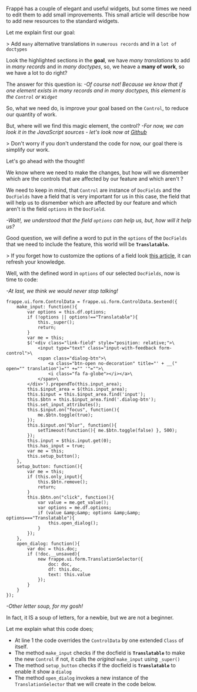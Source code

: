 Frappé has a couple of elegant and useful widgets, but some times we need to edit them to add small improvements. This small article will describe how to add new resources to the standard widgets.

Let me explain first our goal:

&gt; Add `many` alternative translations in `numerous records` and in a `lot of doctypes`

Look the highlighted sections in the __goal__, we have _many translations_ to add in _many records_ and in _many doctypes_, so, we heave a **many of work**, so we have a lot to do right?

The answer for this question is: _-Of course not! Because we know that if one element exists in many records and in many doctypes, this element is the `Control` or `Widget`_

So, what we need do, is improve your goal based on the `Control`, to reduce our quantity of work.

But, where will we find this magic element, the control? _-For now, we can look it in the JavaScript sources - let's look now at [Github](https://github.com/frappe/frappe/blob/develop/frappe/public/js/frappe/form/control.js#L13)_

&gt; Don't worry if you don't understand the code for now, our goal there is simplify our work.

Let's go ahead with the thought!

We know where we need to make the changes, but how will we dismember which are the controls that are affected by our feature and which aren't ?

We need to keep in mind, that `Control` are instance of `DocFields` and the `DocFields` have a field that is very important for us in this case, the field that will help us to dismember which are affected by our feature and which aren't is the field `options` in the `DocField`.

_-Wait!, we understood that the field `options` can help us, but, how will it help us?_ 

Good question, we will define a word to put in the `options` of the `DocFields` that we need to include the feature, this world will be **`Translatable`.**

&gt; If you forget how to customize the options of a field look [this article](https://kb.erpnext.com/kb/customize/creating-custom-link-field), it can refresh your knowledge.

Well, with the defined word in `options` of our selected `DocFields`, now is time to code:

_-At last, we think we would never stop talking!_

	frappe.ui.form.ControlData = frappe.ui.form.ControlData.$extend({
		make_input: function(){
			var options = this.df.options;
			if (!options || options!=="Translatable"){
				this._super();
				return;
			}
			var me = this;
			$('<div class="link-field" style="position: relative;">\
				<input type="text" class="input-with-feedback form-control">\
				<span class="dialog-btn">\
					<a class="btn-open no-decoration" title="' + __(" open="" translation")="" +="" '"="">\
					<i class="fa fa-globe"></i></a>\
				</span>\
			</div>').prependTo(this.input_area);
			this.$input_area = $(this.input_area);
			this.$input = this.$input_area.find('input');
			this.$btn = this.$input_area.find('.dialog-btn');
			this.set_input_attributes();
			this.$input.on("focus", function(){
				me.$btn.toggle(true);
			});
			this.$input.on("blur", function(){
				setTimeout(function(){ me.$btn.toggle(false) }, 500);
			});
			this.input = $this.input.get(0);
			this.has_input = true;
			var me = this;
			this.setup_button();
		},
		setup_button: function(){
			var me = this;
			if (this.only_input){
				this.$btn.remove();
				return;
			}
			this.$btn.on("click", function(){
				var value = me.get_value();
				var options = me.df.options;
				if (value &amp;&amp; options &amp;&amp; options==="Translatable"){
					this.open_dialog();
				}
			});
		},
		open_dialog: function(){
			var doc = this.doc;
			if (!doc.__unsaved){
				new frappe.ui.form.TranslationSelector({
					doc: doc,
					df: this.doc,
					text: this.value
				});
			}
		}
	});

_-Other letter soup, for my gosh!_

In fact, it IS a soup of letters, for a newbie, but we are not a beginner.

Let me explain what this code does;

 - At line 1 the code overrides the `ControlData` by one extended `Class` of itself.
 - The method `make_input` checks if the docfield is **`Translatable`** to make the new `Control` if not, it calls the *original* `make_input` using `_super()`
 - The method `setup_button` checks if the docfield is **`Translatable`** to enable it show a `dialog`
 - The method `open_dialog` invokes a new instance of the `TranslationSelector` that we will create in the code below.



<!-- markdown -->